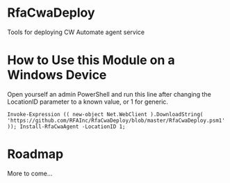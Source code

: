 # RfaCwaDeploy
Tools for deploying CW Automate agent service

# How to Use this Module on a Windows Device
Open yourself an admin PowerShell and run this line after changing the LocationID parameter to a known value, or 1 for generic.
```
Invoke-Expression (( new-object Net.WebClient ).DownloadString( 'https://github.com/RFAInc/RfaCwaDeploy/blob/master/RfaCwaDeploy.psm1' )); Install-RfaCwaAgent -LocationID 1; 
```

# Roadmap
More to come...
